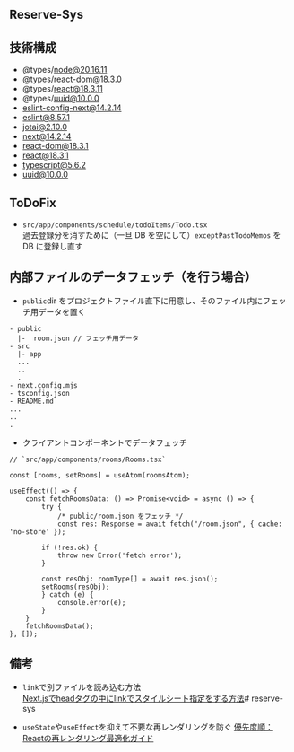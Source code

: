 ## Reserve-Sys

## 技術構成
- @types/node@20.16.11
- @types/react-dom@18.3.0
- @types/react@18.3.11
- @types/uuid@10.0.0
- eslint-config-next@14.2.14
- eslint@8.57.1
- jotai@2.10.0
- next@14.2.14
- react-dom@18.3.1
- react@18.3.1
- typescript@5.6.2
- uuid@10.0.0

## ToDoFix
- `src/app/components/schedule/todoItems/Todo.tsx`<br>過去登録分を消すために（一旦 DB を空にして）`exceptPastTodoMemos` を DB に登録し直す

## 内部ファイルのデータフェッチ（を行う場合）
- `public`dir をプロジェクトファイル直下に用意し、そのファイル内にフェッチ用データを置く
```
- public
  |-  room.json // フェッチ用データ
- src
  |- app
  ...
  ..
  .
- next.config.mjs
- tsconfig.json
- README.md
...
..
.
```

- クライアントコンポーネントでデータフェッチ
```tsx
// `src/app/components/rooms/Rooms.tsx`

const [rooms, setRooms] = useAtom(roomsAtom);

useEffect(() => {
    const fetchRoomsData: () => Promise<void> = async () => {
        try {
            /* public/room.json をフェッチ */
            const res: Response = await fetch("/room.json", { cache: 'no-store' });

        if (!res.ok) {
            throw new Error('fetch error');
        }

        const resObj: roomType[] = await res.json();
        setRooms(resObj);
        } catch (e) {
            console.error(e);
        }
    }
    fetchRoomsData();
}, []);
```

## 備考
- `link`で別ファイルを読み込む方法<br>
[Next.jsでheadタグの中にlinkでスタイルシート指定をする方法](https://naopoyo.com/docs/how-to-specify-a-stylesheet-with-a-link-tag-in-the-head-tag-in-next-js)# reserve-sys

- `useState`や`useEffect`を抑えて不要な再レンダリングを防ぐ
[優先度順：Reactの再レンダリング最適化ガイド](https://zenn.dev/any_dev/articles/react-performance-rendering-guide)